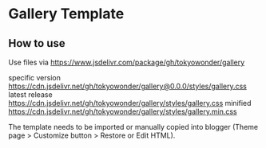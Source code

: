 # Gallery Template
## How to use
Use files via 
https://www.jsdelivr.com/package/gh/tokyowonder/gallery

specific version https://cdn.jsdelivr.net/gh/tokyowonder/gallery@0.0.0/styles/gallery.css
latest release https://cdn.jsdelivr.net/gh/tokyowonder/gallery/styles/gallery.css
minified https://cdn.jsdelivr.net/gh/tokyowonder/gallery/styles/gallery.min.css

The template needs to be imported or manually copied into blogger (Theme page > Customize button > Restore or Edit HTML).
